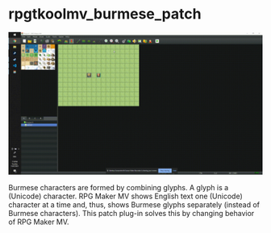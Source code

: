 # rpgtkoolmv_burmese_patch

![Illustration](burmese_patch1.gif)

Burmese characters are formed by combining glyphs. A glyph is a (Unicode) character. RPG Maker MV shows English text one (Unicode) character at a time and, thus, shows Burmese glyphs separately (instead of Burmese characters). This patch plug-in solves this by changing behavior of RPG Maker MV.
